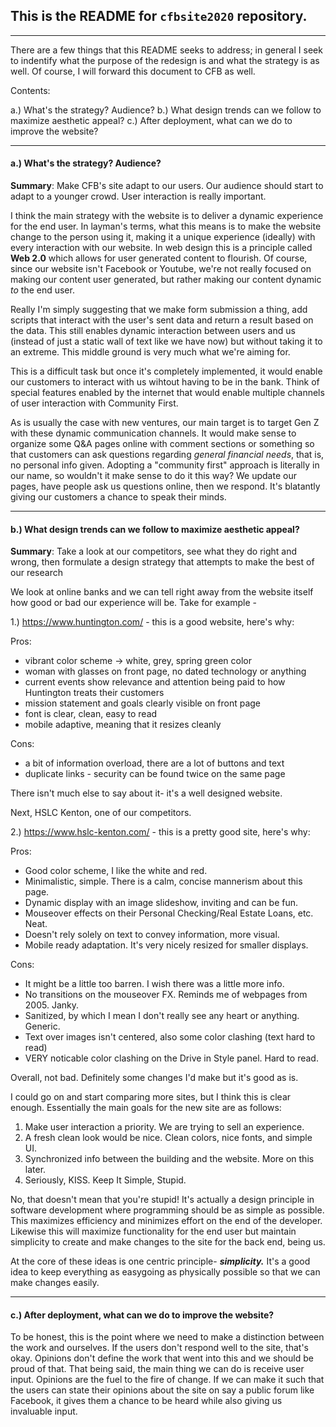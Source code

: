 ## This is the README for `cfbsite2020` repository. 

----

There are a few things that this README seeks to address; in general I seek to 
indentify what the purpose of the redesign is and what the strategy is as well.
Of course, I will forward this document to CFB as well. 


Contents: 

a.) What's the strategy? Audience?
b.) What design trends can we follow to maximize aesthetic appeal?
c.) After deployment, what can we do to improve the website?

----

#### a.) What's the strategy? Audience?

**Summary**: Make CFB's site adapt to our users. Our audience should start to 
adapt to a younger crowd. User interaction is really important.

I think the main strategy with the website is to deliver a dynamic experience
for the end user. In layman's terms, what this means is to make the website 
change to the person using it, making it a unique experience (ideally) with 
every interaction with our website. In web design this is a principle called 
**Web 2.0** which allows for user generated content to flourish. Of course, 
since our website isn't Facebook or Youtube, we're not really focused on making
our content user generated, but rather making our content dynamic *to* the end
user. 

Really I'm simply suggesting that we make form submission a thing, add scripts
that interact with the user's sent data and return a result based on the data. 
This still enables dynamic interaction between users and us (instead of just a 
static wall of text like we have now) but without taking it to an extreme. This
middle ground is very much what we're aiming for. 

This is a difficult task but once it's completely implemented, it would enable 
our customers to interact with us wihtout having to be in the bank. Think of 
special features enabled by the internet that would enable multiple channels of
user interaction with Community First. 

As is usually the case with new ventures, our main target is to target Gen Z 
with these dynamic communication channels. It would make sense to organize some
Q&A pages online with comment sections or something so that customers can ask 
questions regarding *general financial needs*, that is, no personal info given.
Adopting a "community first" approach is literally in our name, so wouldn't it 
make sense to do it this way? We update our pages, have people ask us questions
online, then we respond. It's blatantly giving our customers a chance to speak 
their minds. 

----

#### b.) What design trends can we follow to maximize aesthetic appeal?

**Summary**: Take a look at our competitors, see what they do right and wrong,
then formulate a design strategy that attempts to make the best of our research

We look at online banks and we can tell right away from the website itself how
good or bad our experience will be. Take for example -

1.) https://www.huntington.com/ - this is a good website, here's why:

Pros:
- vibrant color scheme -> white, grey, spring green color
- woman with glasses on front page, no dated technology or anything
- current events show relevance and attention being paid to how Huntington
treats their customers
- mission statement and goals clearly visible on front page
- font is clear, clean, easy to read
- mobile adaptive, meaning that it resizes cleanly 

Cons:
- a bit of information overload, there are a lot of buttons and text
- duplicate links - security can be found twice on the same page

There isn't much else to say about it- it's a well designed website.



Next, HSLC Kenton, one of our competitors. 

2.) https://www.hslc-kenton.com/ - this is a pretty good site, here's why:

Pros:
- Good color scheme, I like the white and red. 
- Minimalistic, simple. There is a calm, concise mannerism about this page. 
- Dynamic display with an image slideshow, inviting and can be fun.
- Mouseover effects on their Personal Checking/Real Estate Loans, etc. Neat.
- Doesn't rely solely on text to convey information, more visual.
- Mobile ready adaptation. It's very nicely resized for smaller displays. 

Cons:
- It might be a little too barren. I wish there was a little more info.
- No transitions on the mouseover FX. Reminds me of webpages from 2005. Janky.
- Sanitized, by which I mean I don't really see any heart or anything. Generic.
- Text over images isn't centered, also some color clashing (text hard to read)
- VERY noticable color clashing on the Drive in Style panel. Hard to read.

Overall, not bad. Definitely some changes I'd make but it's good as is. 

I could go on and start comparing more sites, but I think this is clear enough.
Essentially the main goals for the new site are as follows:

1. Make user interaction a priority. We are trying to sell an experience.
2. A fresh clean look would be nice. Clean colors, nice fonts, and simple UI.
3. Synchronized info between the building and the website. More on this later.
4. Seriously, KISS. Keep It Simple, Stupid. 

No, that doesn't mean that you're stupid! It's actually a design principle in 
software development where programming should be as simple as possible. This 
maximizes efficiency and minimizes effort on the end of the developer. Likewise
this will maximize functionality for the end user but maintain simplicity to 
create and make changes to the site for the back end, being us. 

At the core of these ideas is one centric principle- ***simplicity.*** It's 
a good idea to keep everything as easygoing as physically possible so that we 
can make changes easily. 

----

#### c.) After deployment, what can we do to improve the website?

To be honest, this is the point where we need to make a distinction between the
work and ourselves. If the users don't respond well to the site, that's okay. 
Opinions don't define the work that went into this and we should be proud of 
that. That being said, the main thing we can do is receive user input. Opinions
are the fuel to the fire of change. If we can make it such that the users can 
state their opinions about the site on say a public forum like Facebook, it 
gives them a chance to be heard while also giving us invaluable input. 


